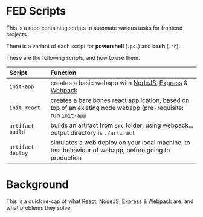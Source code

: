 # FED Scripts

This is a repo containing scripts to automate various tasks for frontend projects.

There is a variant of each script for **powershell** (`.ps1`) and **bash** (`.sh`).

These are the following scripts, and how to use them.

|Script|Function|
|:-----|:-------|
|`init-app`|creates a basic webapp with [NodeJS](https://nodejs.org/en/), [Express](https://expressjs.com/) & [Webpack](https://webpack.js.org/)|
|`init-react`|creates a bare bones react application, based on top of an existing node webapp (pre-requisite: run `init-app`|
|`artifact-build`|builds an artifact from `src` folder, using webpack... output directory is `./artifact`|
|`artifact-deploy`|simulates a web deploy on your local machine, to test behaviour of webapp, before going to production|

# Background

This is a quick re-cap of what [React](https://facebook.github.io/react/), [NodeJS](https://nodejs.org/en/), [Express](https://expressjs.com/) & [Webpack](https://webpack.js.org/) are, and what problems they solve.